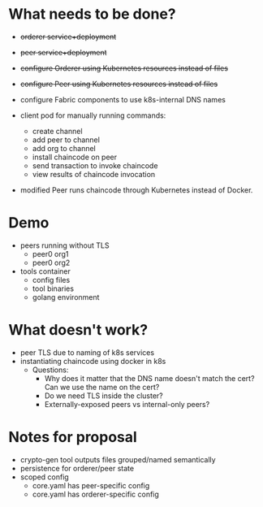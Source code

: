 # What needs to be done?

- ~~orderer service+deployment~~
- ~~peer service+deployment~~
- ~~configure Orderer using Kubernetes resources instead of files~~
- ~~configure Peer using Kubernetes resources instead of files~~

- configure Fabric components to use k8s-internal DNS names

- client pod for manually running commands:
    - create channel
    - add peer to channel
    - add org to channel
    - install chaincode on peer
    - send transaction to invoke chaincode
    - view results of chaincode invocation

- modified Peer runs chaincode through Kubernetes instead of Docker.

# Demo

- peers running without TLS
    - peer0 org1
    - peer0 org2
- tools container
    - config files
    - tool binaries
    - golang environment
    
# What doesn't work?

- peer TLS due to naming of k8s services
- instantiating chaincode using docker in k8s
    - Questions:
        * Why does it matter that the DNS name doesn't match the cert? Can we use the name on the cert?
        * Do we need TLS inside the cluster?
        * Externally-exposed peers vs internal-only peers?


# Notes for proposal

- crypto-gen tool outputs files grouped/named semantically
- persistence for orderer/peer state
- scoped config
    - core.yaml has peer-specific config
    - core.yaml has orderer-specific config
